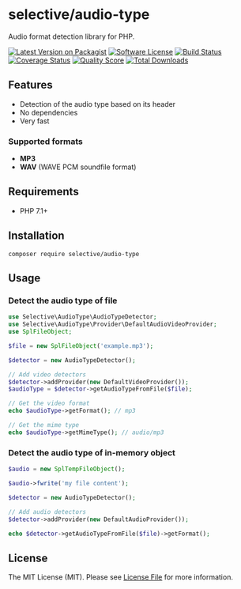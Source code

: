# selective/audio-type

Audio format detection library for PHP.

[![Latest Version on Packagist](https://img.shields.io/github/release/selective-php/audio-type.svg?style=flat-square)](https://packagist.org/packages/selective/audio-type)
[![Software License](https://img.shields.io/badge/license-MIT-brightgreen.svg?style=flat-square)](LICENSE.md)
[![Build Status](https://img.shields.io/travis/selective-php/audio-type/master.svg?style=flat-square)](https://travis-ci.org/selective-php/audio-type)
[![Coverage Status](https://img.shields.io/scrutinizer/coverage/g/selective-php/audio-type.svg?style=flat-square)](https://scrutinizer-ci.com/g/selective-php/audio-type/code-structure)
[![Quality Score](https://img.shields.io/scrutinizer/quality/g/selective-php/audio-type.svg?style=flat-square)](https://scrutinizer-ci.com/g/selective-php/audio-type/?branch=master)
[![Total Downloads](https://img.shields.io/packagist/dt/selective/audio-type.svg?style=flat-square)](https://packagist.org/packages/selective/audio-type/stats)


## Features

* Detection of the audio type based on its header
* No dependencies
* Very fast

### Supported formats

* **MP3**
* **WAV** (WAVE PCM soundfile format)

## Requirements

* PHP 7.1+

## Installation

```
composer require selective/audio-type
```

## Usage

### Detect the audio type of file

```php
use Selective\AudioType\AudioTypeDetector;
use Selective\AudioType\Provider\DefaultAudioVideoProvider;
use SplFileObject;

$file = new SplFileObject('example.mp3');

$detector = new AudioTypeDetector();

// Add video detectors
$detector->addProvider(new DefaultVideoProvider());
$audioType = $detector->getAudioTypeFromFile($file);

// Get the video format
echo $audioType->getFormat(); // mp3

// Get the mime type
echo $audioType->getMimeType(); // audio/mp3
```

### Detect the audio type of in-memory object

```php
$audio = new SplTempFileObject();

$audio->fwrite('my file content');

$detector = new AudioTypeDetector();

// Add audio detectors
$detector->addProvider(new DefaultAudioProvider());

echo $detector->getAudioTypeFromFile($file)->getFormat();
```

## License

The MIT License (MIT). Please see [License File](LICENSE) for more information.
